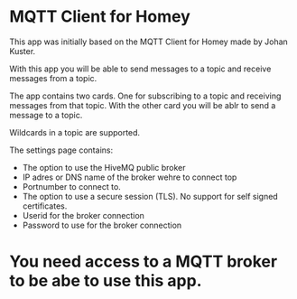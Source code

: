 # MQTT Client for Homey

This app was initially based on the MQTT Client for Homey made by Johan Kuster.

With this app you will be able to send messages to a topic and receive messages from a topic.

The app contains two cards. One for subscribing to a topic and receiving messages from that topic.
With the other card you will be ablr to send a message to a topic.

Wildcards in a topic are supported.

The settings page contains:
- The option to use the HiveMQ public broker
- IP adres or DNS name of the broker wehre to connect top
- Portnumber to connect to.
- The option to use a secure session (TLS). No support for self signed certificates.
- Userid for the broker connection
- Password to use for the broker connection

# You need access to a MQTT broker to be abe to use this app.

